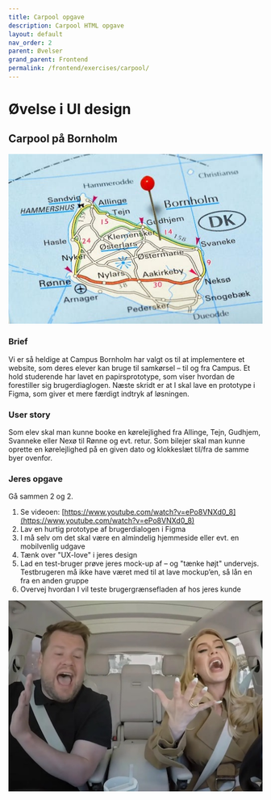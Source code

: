 ```yaml
---
title: Carpool opgave
description: Carpool HTML opgave
layout: default
nav_order: 2
parent: Øvelser
grand_parent: Frontend
permalink: /frontend/exercises/carpool/
---
```


# Øvelse i UI design

## Carpool på Bornholm

![Carpool](./images/bornholm-kort.jpg)

### Brief

Vi er så heldige at Campus
Bornholm har valgt os til at
implementere et website, som
deres elever kan bruge til
samkørsel – til og fra Campus. Et
hold studerende har lavet en
papirsprototype, som viser hvordan
de forestiller sig brugerdiaglogen.
Næste skridt er at I skal lave en
prototype i Figma, som giver et
mere færdigt indtryk af løsningen.

### User story

Som elev skal man kunne booke
en kørelejlighed fra Allinge,
Tejn, Gudhjem, Svanneke eller
Nexø til Rønne og evt. retur.
Som bilejer skal man kunne
oprette en kørelejlighed på en
given dato og klokkeslæt til/fra
de samme byer ovenfor.

### Jeres opgave

Gå sammen 2 og 2.

1. Se videoen: [https://www.youtube.com/watch?v=ePo8VNXd0_8](https://www.youtube.com/watch?v=ePo8VNXd0_8)
2. Lav en hurtig prototype af brugerdialogen i Figma
3. I må selv om det skal være en almindelig hjemmeside eller evt. en
mobilvenlig udgave
4. Tænk over "UX-love" i jeres design
5. Lad en test-bruger prøve jeres mock-up af – og "tænke højt" undervejs.
Testbrugeren må ikke have været med til at lave mockup’en, så lån en
fra en anden gruppe
6. Overvej hvordan I vil teste brugergrænsefladen af hos jeres kunde

![Carpool](./images/carpool.jpg)
